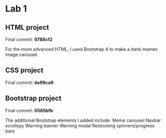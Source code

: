 # Lab 1
## HTML project

Final commit: **9788cf2**

For the more advanced HTML, I used Bootstrap 4 to make a dank memes image carousel.

## CSS project

Final commit: **da99ca9**

## Bootstrap project

Final commit: **0565bfb**

The additional Bootstrap elements I added include:
Meme carousel
Navbar scrollspy
Warning banner
Warning modal
Restocking spinners/progress bars
